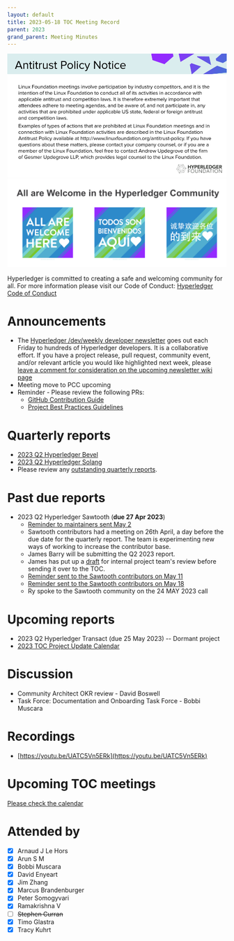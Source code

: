 ```yaml
---
layout: default
title: 2023-05-18 TOC Meeting Record
parent: 2023
grand_parent: Meeting Minutes
---
```


![Antitrust Policy Notice](../images/antitrust-policy-notice.png "Antitrust Policy Notice")
![All are Welcome in the Hyperledger Community](../images/all-are-welcome.png "All are Welcome in the Hyperledger Community")

Hyperledger is committed to creating a safe and welcoming community for all. For more information please visit our Code of Conduct: [Hyperledger Code of Conduct](https://toc.hyperledger.org/governing-documents/code-of-conduct.html)

# Announcements
* The [Hyperledger /dev/weekly developer newsletter](https://wiki.hyperledger.org/pages/viewpage.action?pageId=39618905) goes out each Friday to hundreds of Hyperledger developers. It is a collaborative effort. If you have a project release, pull request, community event, and/or relevant article you would like highlighted next week, please [leave a comment for consideration on the upcoming newsletter wiki page](https://wiki.hyperledger.org/display/DR/2023)
* Meeting move to PCC upcoming
* Reminder - Please review the following PRs:
    * [GitHub Contribution Guide](https://github.com/hyperledger/toc/pull/112)
    * [Project Best Practices Guidelines](https://github.com/hyperledger/toc/pull/111)

# Quarterly reports
* [2023 Q2 Hyperledger Bevel](https://github.com/hyperledger/toc/pull/115)
* [2023 Q2 Hyperledger Solang](https://github.com/hyperledger/toc/pull/114)
* Please review any [outstanding quarterly reports](https://github.com/hyperledger/toc/pulls?q=is%3Apr+is%3Aopen+label%3Aquarterly-report+user-review-requested%3A%40me).

# Past due reports
* 2023 Q2 Hyperledger Sawtooth (**due 27 Apr 2023**)
    * [Reminder to maintainers sent May 2](https://discord.com/channels/905194001349627914/941417089779007488/1102952066231586836)
    * Sawtooth contributors had a meeting on 26th April, a day before the due date for the quarterly report. The team is experimenting new ways of working to increase the contributor base.
    * James Barry will be submitting the Q2 2023 report.
    * James has put up a [draft](https://docs.google.com/document/d/1EvbqBNg9bsRnSHpDRIosKbERtWiTkKhllaFLW0xDQ4w/edit?usp=sharing) for internal project team's review before sending it over to the TOC.
    * [Reminder sent to the Sawtooth contributors on May 11](https://discord.com/channels/905194001349627914/941417089779007488/1106221749646925886)
    * [Reminder sent to the Sawtooth contributors on May 18](https://discord.com/channels/905194001349627914/941417089779007488/1108757482614030376)
    * Ry spoke to the Sawtooth community on the 24 MAY 2023 call

# Upcoming reports
* 2023 Q2 Hyperledger Transact (due 25 May 2023) -- Dormant project
* [2023 TOC Project Update Calendar](../../project-reports/2023/2023-updates.md)

# Discussion
* Community Architect OKR review - David Boswell
* Task Force: Documentation and Onboarding Task Force - Bobbi Muscara

# Recordings
* [https://youtu.be/UATC5Vn5ERk](https://youtu.be/UATC5Vn5ERk)

# Upcoming TOC meetings
[Please check the calendar](https://lists.hyperledger.org/g/toc/calendar)

# Attended by
* [x] Arnaud J Le Hors
* [x] Arun S M
* [x] Bobbi Muscara
* [x] David Enyeart
* [x] Jim Zhang
* [x] Marcus Brandenburger
* [x] Peter Somogyvari
* [x] Ramakrishna V
* [ ] ~~Stephen Curran~~
* [x] Timo Glastra
* [x] Tracy Kuhrt
